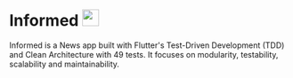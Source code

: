 
# Informed        <img src="https://github.com/user-attachments/assets/cb71cef2-1e3b-4b8e-a7a0-e338fb1705d1" width="30" height="30" />


Informed is a News app built with Flutter's Test-Driven Development (TDD) and Clean Architecture with 49 tests. It focuses on modularity, testability, scalability and maintainability.
